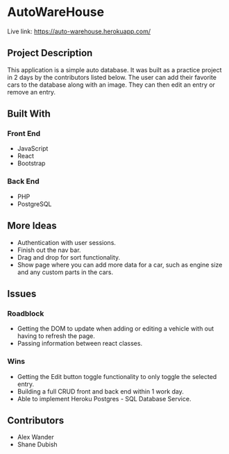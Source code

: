 # AutoWareHouse

Live link: https://auto-warehouse.herokuapp.com/

## Project Description

This application is a simple auto database. It was built as a practice project in 2 days by the contributors listed below. The user can add their favorite cars to the database along with an image. They can then edit an entry or remove an entry.

## Built With

### Front End

- JavaScript
- React
- Bootstrap

### Back End

- PHP
- PostgreSQL

## More Ideas

- Authentication with user sessions.
- Finish out the nav bar.
- Drag and drop for sort functionality.
- Show page where you can add more data for a car, such as engine size and any custom parts in the cars.

## Issues

### Roadblock

- Getting the DOM to update when adding or editing a vehicle with out having to refresh the page.
- Passing information between react classes.

### Wins

- Getting the Edit button toggle functionality to only toggle the selected entry.
- Building a full CRUD front and back end within 1 work day.
- Able to implement Heroku Postgres - SQL Database Service.

## Contributors

- Alex Wander
- Shane Dubish

